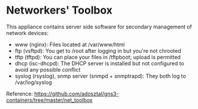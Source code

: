 # Networkers' Toolbox

This appliance contains server side software for secondary management of network devices:
- www (nginx): Files located at /var/www/html
- ftp (vsftpd): You get to /root after logging in but you're not chrooted
- tftp (tftpd): You can place your files in /tftpboot; upload is permitted
- dhcp (isc-dhcpd): The DHCP server is installed but not configured to avoid any possible conflict
- syslog (rsyslog), snmp server (snmpd + snmptrapd): They both log to /var/log/syslog

Reference: https://github.com/adosztal/gns3-containers/tree/master/net_toolbox
